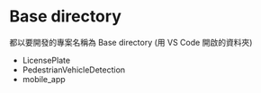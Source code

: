 # Base directory

都以要開發的專案名稱為 Base directory (用 VS Code 開啟的資料夾)

- LicensePlate
- PedestrianVehicleDetection
- mobile_app
